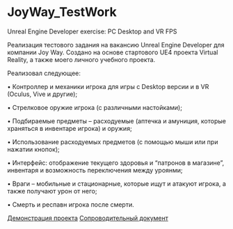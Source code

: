 # JoyWay_TestWork
Unreal Engine Developer exercise: PC Desktop and VR FPS 

Реализация тестового задания на вакансию Unreal Engine Developer для компании Joy Way. Создано на основе стартового UE4 проекта Virtual Reality, а также моего личного учебного проекта. 

Реализовал следующее:

•	Контроллер и механики игрока для игры с Desktop версии и в VR (Oculus, Vive и другие);

•	Стрелковое оружие игрока (с различными настойками);

•	Подбираемые предметы – расходуемые (аптечка и амуниция, которые храняться в инвентаре игрока) и оружия;

•	Использование расходуемых предметов (с помощью мыши или при нажатии кнопок);

•	Интерфейс: отображение текущего здоровья и “патронов в магазине”, инвентаря и возможность переключения между уроянми;

•	Враги – мобильные и стационарные, которые ищут и атакуют игрока, а также получают урон от него;

•	Смерть и респавн игрока после смерти.

[Демонстрация проекта]( https://drive.google.com/file/d/1ub--e9vxki2uhEo-q_fnKplLqXT7aI3H/) 
[Сопроводительный документ](https://docs.google.com/document/d/1bahzd4gx2HmSng8FRobrp1uKLgG49Fma/)

